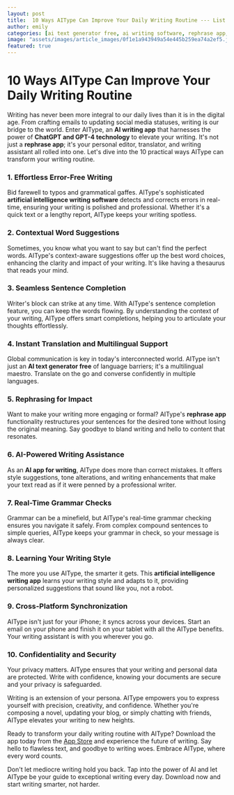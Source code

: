 ```yaml
---
layout: post
title:  10 Ways AIType Can Improve Your Daily Writing Routine --- List practical ways AIType can be integrated into daily writing tasks for better results.
author: emily
categories: [ai text generator free, ai writing software, rephrase app, ai app for writing, artificial intelligence writing software, ai writing app, artificial intelligence writing app]
image: "assets/images/article_images/0f1e1a943949a54e445b259ea74a2ef5.jpg"
featured: true
---
```


# 10 Ways AIType Can Improve Your Daily Writing Routine

Writing has never been more integral to our daily lives than it is in the digital age. From crafting emails to updating social media statuses, writing is our bridge to the world. Enter AIType, an **AI writing app** that harnesses the power of **ChatGPT and GPT-4 technology** to elevate your writing. It's not just a **rephrase app**; it's your personal editor, translator, and writing assistant all rolled into one. Let's dive into the 10 practical ways AIType can transform your writing routine.

### 1. **Effortless Error-Free Writing**
Bid farewell to typos and grammatical gaffes. AIType's sophisticated **artificial intelligence writing software** detects and corrects errors in real-time, ensuring your writing is polished and professional. Whether it's a quick text or a lengthy report, AIType keeps your writing spotless.

### 2. **Contextual Word Suggestions**
Sometimes, you know what you want to say but can't find the perfect words. AIType's context-aware suggestions offer up the best word choices, enhancing the clarity and impact of your writing. It's like having a thesaurus that reads your mind.

### 3. **Seamless Sentence Completion**
Writer's block can strike at any time. With AIType's sentence completion feature, you can keep the words flowing. By understanding the context of your writing, AIType offers smart completions, helping you to articulate your thoughts effortlessly.

### 4. **Instant Translation and Multilingual Support**
Global communication is key in today's interconnected world. AIType isn't just an **AI text generator free** of language barriers; it's a multilingual maestro. Translate on the go and converse confidently in multiple languages.

### 5. **Rephrasing for Impact**
Want to make your writing more engaging or formal? AIType's **rephrase app** functionality restructures your sentences for the desired tone without losing the original meaning. Say goodbye to bland writing and hello to content that resonates.

### 6. **AI-Powered Writing Assistance**
As an **AI app for writing**, AIType does more than correct mistakes. It offers style suggestions, tone alterations, and writing enhancements that make your text read as if it were penned by a professional writer.

### 7. **Real-Time Grammar Checks**
Grammar can be a minefield, but AIType's real-time grammar checking ensures you navigate it safely. From complex compound sentences to simple queries, AIType keeps your grammar in check, so your message is always clear.

### 8. **Learning Your Writing Style**
The more you use AIType, the smarter it gets. This **artificial intelligence writing app** learns your writing style and adapts to it, providing personalized suggestions that sound like you, not a robot.

### 9. **Cross-Platform Synchronization**
AIType isn't just for your iPhone; it syncs across your devices. Start an email on your phone and finish it on your tablet with all the AIType benefits. Your writing assistant is with you wherever you go.

### 10. **Confidentiality and Security**
Your privacy matters. AIType ensures that your writing and personal data are protected. Write with confidence, knowing your documents are secure and your privacy is safeguarded.

Writing is an extension of your persona. AIType empowers you to express yourself with precision, creativity, and confidence. Whether you're composing a novel, updating your blog, or simply chatting with friends, AIType elevates your writing to new heights.

Ready to transform your daily writing routine with AIType? Download the app today from the [App Store](https://apps.apple.com/us/app/aitype-grammar-check-keyboard/id6469163944) and experience the future of writing. Say hello to flawless text, and goodbye to writing woes. Embrace AIType, where every word counts.

Don't let mediocre writing hold you back. Tap into the power of AI and let AIType be your guide to exceptional writing every day. Download now and start writing smarter, not harder.